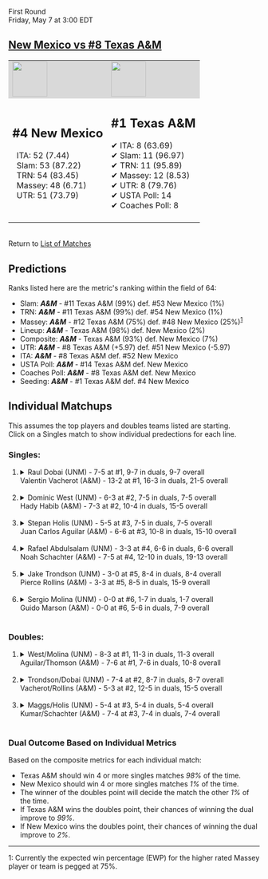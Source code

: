 First Round  
Friday, May 7 at 3:00 EDT
## [New Mexico vs #8 Texas A&M](https://www.ncaa.com/game/5833377) 

<table><tr style="background-color: #d9d9d9 !important"><td><img src="https://www.ncaa.com/sites/default/files/images/logos/schools/n/new-mexico.70.png" width="70" height="70" /></td><td><img src="https://www.ncaa.com/sites/default/files/images/logos/schools/t/texas-am.70.png" width="70" height="70" /></td></tr><tr>
<td>  

<h2>#4 New Mexico</h2>  
&nbsp; ITA: 52 (7.44)<br>  
&nbsp; Slam: 53 (87.22)<br>  
&nbsp; TRN: 54 (83.45)<br>  
&nbsp; Massey: 48 (6.71)<br>  
&nbsp; UTR: 51 (73.79)<br>  
<br>  

</td>
<td>  

<h2>#1 Texas A&M</h2>  
&#10004; ITA: 8 (63.69)<br>  
&#10004; Slam: 11 (96.97)<br>  
&#10004; TRN: 11 (95.89)<br>  
&#10004; Massey: 12 (8.53)<br>  
&#10004; UTR: 8 (79.76)<br>  
&#10004; USTA Poll: 14<br>  
&#10004; Coaches Poll: 8<br>  
<br>  

</td>
</tr></table>  


<br>Return to [List of Matches](../index.md)  

## Predictions  

Ranks listed here are the metric's ranking within the field of 64:  
- Slam: ***A&M*** - #11 Texas A&M (99%) def. #53 New Mexico (1%)  
- TRN: ***A&M*** - #11 Texas A&M (99%) def. #54 New Mexico (1%)  
- Massey: ***A&M*** - #12 Texas A&M (75%) def. #48 New Mexico (25%)<sup>[1](#footnote1)</sup>  
- Lineup: ***A&M*** - Texas A&M (98%) def. New Mexico (2%)  
- Composite: ***A&M*** - Texas A&M (93%) def. New Mexico (7%)  
- UTR: ***A&M*** - #8 Texas A&M (+5.97) def. #51 New Mexico (-5.97)  
- ITA: ***A&M*** - #8 Texas A&M def. #52 New Mexico  
- USTA Poll: ***A&M*** - #14 Texas A&M def. New Mexico  
- Coaches Poll: ***A&M*** - #8 Texas A&M def. New Mexico  
- Seeding: ***A&M*** - #1 Texas A&M def. #4 New Mexico  

## Individual Matchups  
This assumes the top players and doubles teams listed are starting.  
Click on a Singles match to show individual predections for each line.  

### Singles:  

<ol>
<li><details>
<summary markdown="span">Raul Dobai (UNM) - 7-5 at #1, 9-7 in duals, 9-7 overall<br>Valentin Vacherot (A&M) - 13-2 at #1, 16-3 in duals, 21-5 overall</summary>
<h4>Predictions</h4><ul>
<li>Slam: <b><i>A&M</i></b> - Vacherot (91%) def. Dobai (9%)</li>  
<li>TRN: <b><i>A&M</i></b> - Vacherot (95%) def. Dobai (5%)</li>  
<li>Massey: <b><i>A&M</i></b> - Vacherot (75%) def. Dobai (25%)<sup><a href="#footnote1">1</a></sup></li>  
<li>UTR: <b><i>A&M</i></b> - Vacherot (92%) def. Dobai (8%)</li>  
<li>Composite: <b><i>A&M</i></b> - Vacherot (88%) def. Dobai (12%)</li>  
<li>ITA: <b><i>A&M</i></b> - Vacherot (51.31) def. Dobai (2.42)</li>  
</ul>
</details>&nbsp;</li>
<li><details>
<summary markdown="span">Dominic West (UNM) - 6-3 at #2, 7-5 in duals, 7-5 overall<br>Hady Habib (A&M) - 7-3 at #2, 10-4 in duals, 15-5 overall</summary>
<h4>Predictions</h4><ul>
<li>Slam: <b><i>A&M</i></b> - Habib (95%) def. West (5%)</li>  
<li>TRN: <b><i>A&M</i></b> - Habib (98%) def. West (2%)</li>  
<li>Massey: <b><i>A&M</i></b> - Habib (75%) def. West (25%)<sup><a href="#footnote1">1</a></sup></li>  
<li>UTR: <b><i>A&M</i></b> - Habib (93%) def. West (7%)</li>  
<li>Composite: <b><i>A&M</i></b> - Habib (90%) def. West (10%)</li>  
<li>ITA: <b><i>A&M</i></b> - Habib (54.57) def. West (2.18)</li>  
</ul>
</details>&nbsp;</li>
<li><details>
<summary markdown="span">Stepan Holis (UNM) - 5-5 at #3, 7-5 in duals, 7-5 overall<br>Juan Carlos Aguilar (A&M) - 6-6 at #3, 10-8 in duals, 15-10 overall</summary>
<h4>Predictions</h4><ul>
<li>Slam: <b><i>A&M</i></b> - Aguilar (93%) def. Holis (7%)</li>  
<li>TRN: <b><i>A&M</i></b> - Aguilar (96%) def. Holis (4%)</li>  
<li>Massey: <b><i>A&M</i></b> - Aguilar (75%) def. Holis (25%)<sup><a href="#footnote1">1</a></sup></li>  
<li>UTR: <b><i>A&M</i></b> - Aguilar (93%) def. Holis (7%)</li>  
<li>Composite: <b><i>A&M</i></b> - Aguilar (89%) def. Holis (11%)</li>  
<li>ITA: <b><i>A&M</i></b> - Aguilar (23.98) def. Holis (2.18)</li>  
</ul>
</details>&nbsp;</li>
<li><details>
<summary markdown="span">Rafael Abdulsalam (UNM) - 3-3 at #4, 6-6 in duals, 6-6 overall<br>Noah Schachter (A&M) - 7-5 at #4, 12-10 in duals, 19-13 overall</summary>
<h4>Predictions</h4><ul>
<li>Slam: <b><i>A&M</i></b> - Schachter (94%) def. Abdulsalam (6%)</li>  
<li>TRN: <b><i>A&M</i></b> - Schachter (96%) def. Abdulsalam (4%)</li>  
<li>Massey: <b><i>A&M</i></b> - Schachter (75%) def. Abdulsalam (25%)<sup><a href="#footnote1">1</a></sup></li>  
<li>UTR: <b><i>A&M</i></b> - Schachter (92%) def. Abdulsalam (8%)</li>  
<li>Composite: <b><i>A&M</i></b> - Schachter (89%) def. Abdulsalam (11%)</li>  
<li>ITA: <b><i>A&M</i></b> - Schachter (6.58) def. Abdulsalam (1.72)</li>  
</ul>
</details>&nbsp;</li>
<li><details>
<summary markdown="span">Jake Trondson (UNM) - 3-0 at #5, 8-4 in duals, 8-4 overall<br>Pierce Rollins (A&M) - 3-3 at #5, 8-5 in duals, 15-9 overall</summary>
<h4>Predictions</h4><ul>
<li>Slam: <b><i>A&M</i></b> - Rollins (96%) def. Trondson (4%)</li>  
<li>TRN: <b><i>A&M</i></b> - Rollins (98%) def. Trondson (2%)</li>  
<li>Massey: <b><i>A&M</i></b> - Rollins (75%) def. Trondson (25%)<sup><a href="#footnote1">1</a></sup></li>  
<li>UTR: <b><i>A&M</i></b> - Rollins (95%) def. Trondson (5%)</li>  
<li>Composite: <b><i>A&M</i></b> - Rollins (91%) def. Trondson (9%)</li>  
<li>ITA: <b><i>A&M</i></b> - Rollins (5.08) def. Trondson (2.42)</li>  
</ul>
</details>&nbsp;</li>
<li><details>
<summary markdown="span">Sergio Molina (UNM) - 0-0 at #6, 1-7 in duals, 1-7 overall<br>Guido Marson (A&M) - 0-0 at #6, 5-6 in duals, 7-9 overall</summary>
<h4>Predictions</h4><ul>
<li>Slam: <b><i>A&M</i></b> - Marson (93%) def. Molina (7%)</li>  
<li>TRN: <b><i>A&M</i></b> - Marson (98%) def. Molina (2%)</li>  
<li>Massey: <b><i>A&M</i></b> - Marson (75%) def. Molina (25%)<sup><a href="#footnote1">1</a></sup></li>  
<li>UTR: <b><i>A&M</i></b> - Marson (91%) def. Molina (9%)</li>  
<li>Composite: <b><i>A&M</i></b> - Marson (89%) def. Molina (11%)</li>  
<li>ITA: <b><i>A&M</i></b> - Marson (1.86) def. Molina (0.00)</li>  
</ul>
</details>&nbsp;</li>
</ol>

### Doubles:  

<ol>
<li><details>
<summary markdown="span">West/Molina (UNM) - 8-3 at #1, 11-3 in duals, 11-3 overall<br>Aguilar/Thomson (A&M) - 7-6 at #1, 7-6 in duals, 10-8 overall</summary>
<br>Sorry, we don't have any metrics for this match
</details>&nbsp;</li>
<li><details>
<summary markdown="span">Trondson/Dobai (UNM) - 7-4 at #2, 8-7 in duals, 8-7 overall<br>Vacherot/Rollins (A&M) - 5-3 at #2, 12-5 in duals, 15-5 overall</summary>
<br>Sorry, we don't have any metrics for this match
</details>&nbsp;</li>
<li><details>
<summary markdown="span">Maggs/Holis (UNM) - 5-4 at #3, 5-4 in duals, 5-4 overall<br>Kumar/Schachter (A&M) - 7-4 at #3, 7-4 in duals, 7-4 overall</summary>
<br>Sorry, we don't have any metrics for this match
</details>&nbsp;</li>
</ol>

### Dual Outcome Based on Individual Metrics  

Based on the composite metrics for each individual match:  
- Texas A&M should win 4 or more singles matches _98%_ of the time.
- New Mexico should win 4 or more singles matches _1%_ of the time.
- The winner of the doubles point will decide the match the other _1%_ of the time.
- If Texas A&M wins the doubles point, their chances of winning the dual improve to _99%_.
- If New Mexico wins the doubles point, their chances of winning the dual improve to _2%_.


------
<a name="footnote1">1</a>: Currently the expected win percentage (EWP) for the higher rated Massey player or team is pegged at 75%.
